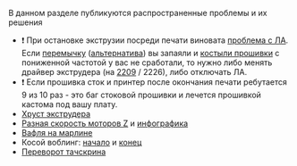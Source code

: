 В данном разделе публикуются распространенные проблемы и их решения

- ❗ При остановке экструзии посреди печати виновата [проблема с ЛА](https://t.me/Reborn_3D/31059). 
  Если [перемычку](https://t.me/Reborn_3D/9169) ([альтернатива](https://t.me/Reborn_3D/24436)) вы запаяли и [костыли прошивки](https://github.com/Andy-Big/Marlin_FB_Reborn) с пониженной частотой у вас не сработали, то нужно либо 
  менять драйвер экструдера (на [2209](https://t.me/Reborn_3D/11061) / 2226), либо отключать ЛА.
- ❗ Если прошивка сток и принтер после окончания печати ребутается 9 из 10 раз - это баг стоковой прошивки и лечется 
  прошивкой кастома под вашу плату.
- [Хруст экструдера](https://t.me/Reborn_3D/18586)
- [Разная скорость моторов Z](https://t.me/Reborn_3D/22095) и [инфографика](https://t.me/Reborn_3D/23931)
- [Вафля на марлине](https://t.me/Reborn_3D/22608)
- Косой воблинг: [начало](https://t.me/Reborn_3D/19698) и [конец](https://t.me/Reborn_3D/19839)
- [Переворот тачскрина](https://t.me/Reborn_3D/22901)
